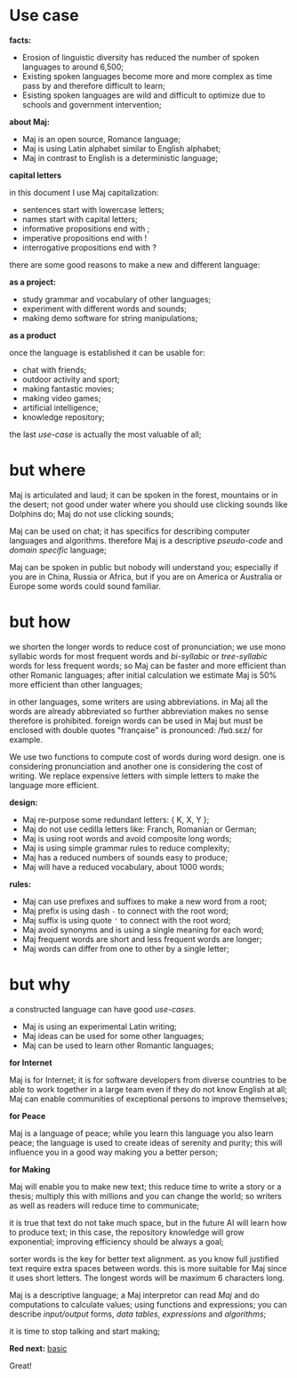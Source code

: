 # Use case

**facts:**

* Erosion of linguistic diversity has reduced the number of spoken languages to around 6,500;
* Existing spoken languages become more and more complex as time pass by and therefore difficult to learn;
* Esisting spoken languages are wild and difficult to optimize due to schools and government intervention;

**about Maj:** 

* Maj is an open source, Romance language;
* Maj is using Latin alphabet similar to English alphabet;
* Maj in contrast to English is a deterministic language;

**capital letters**

in this document I use Maj capitalization:

* sentences start with lowercase letters;
* names start with capital letters;
* informative propositions end with ;
* imperative propositions end with !
* interrogative propositions end with ?

there are some good reasons to make a new and different language:

**as a project:**

* study grammar and vocabulary of other languages;
* experiment with different words and sounds;
* making demo software for string manipulations;

**as a product**

once the language is established it can be usable for:

* chat with friends;
* outdoor activity and sport;
* making fantastic movies;
* making video games;
* artificial intelligence;
* knowledge repository;

the last _use-case_ is actually the most valuable of all;

# but where

Maj is articulated and laud; it can be spoken in the forest, mountains or in the desert; not good under water where you should use clicking sounds like Dolphins do; Maj do not use clicking sounds;

Maj can be used on chat; it has specifics for describing computer languages and algorithms. therefore Maj is a descriptive _pseudo-code_ and _domain specific_ language; 

Maj can be spoken in public but nobody will understand you; especially if you are in China, Russia or Africa, but if you are on America or Australia or Europe some words could sound familiar.

# but how

we shorten the longer words to reduce cost of pronunciation; we use mono syllabic words for most frequent words and _bi-syllabic_ or _tree-syllabic_ words for less frequent words; so Maj can be faster and more efficient than other Romanic languages; after initial calculation we estimate Maj is 50% more efficient than other languages;

in other languages, some writers are using abbreviations. in Maj all the words are already abbreviated so further abbreviation makes no sense therefore is prohibited. foreign words can be used in Maj but must be enclosed with double quotes "française" is pronounced: /fʁɑ̃.sɛz/ for example. 

We use two functions to compute cost of words during word design. one is considering pronunciation and another one is considering the cost of writing. We replace expensive letters with simple letters to make the language more efficient.

**design:**

* Maj re-purpose some redundant letters: { K, X, Y };
* Maj do not use cedilla letters like: Franch, Romanian or German;
* Maj is using root words and avoid composite long words;
* Maj is using simple grammar rules to reduce complexity;
* Maj has a reduced numbers of sounds easy to produce;
* Maj will have a reduced vocabulary, about 1000 words;

**rules:**

* Maj can use prefixes and suffixes to make a new word from a root;
* Maj prefix is using dash `-` to connect with the root word;
* Maj suffix is using quote `'` to connect with the root word;
* Maj avoid synonyms and is using a single meaning for each word;
* Maj frequent words are short and less frequent words are longer;
* Maj words can differ from one to other by a single letter;

# but why

a constructed language can have good _use-cases_.

* Maj is using an experimental Latin writing;
* Maj ideas can be used for some other languages;
* Maj can be used to learn other Romantic languages;

**for Internet**

Maj is for Internet; it is for software developers from diverse countries to be able to work together in a large team even if they do not know English at all; Maj can enable communities of exceptional persons to improve themselves;

**for Peace**

Maj is a language of peace; while you learn this language you also learn peace; the language is used to create ideas of serenity and purity; this will influence you in a good way making you a better person;

**for Making**

Maj will enable you to make new text; this reduce time to write a story or a thesis; multiply this with millions and you can change the world; so writers as well as readers will reduce time to communicate;

it is true that text do not take much space, but in the future AI will learn how to produce text; in this case, the repository knowledge will grow exponential; improving efficiency should be always a goal;

sorter words is the key for better text alignment. as you know full justified text require extra spaces between words. this is more suitable for Maj since it uses short letters. The longest words will be maximum 6 characters long.

Maj is a descriptive language; a Maj interpretor can read _Maj_ and do computations to calculate values; using functions and expressions; you can describe _input/output_ forms, _data tables_, _expressions_ and _algorithms_;

it is time to stop talking and start making;

**Red next:** [basic](basic.md)

Great!

